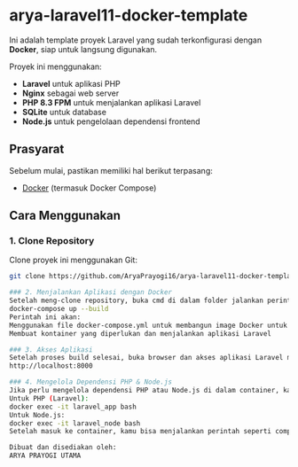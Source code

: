 # arya-laravel11-docker-template

Ini adalah template proyek Laravel yang sudah terkonfigurasi dengan **Docker**, siap untuk langsung digunakan.

Proyek ini menggunakan:
- **Laravel** untuk aplikasi PHP
- **Nginx** sebagai web server
- **PHP 8.3 FPM** untuk menjalankan aplikasi Laravel
- **SQLite** untuk database
- **Node.js** untuk pengelolaan dependensi frontend

## Prasyarat

Sebelum mulai, pastikan memiliki hal berikut terpasang:
- [Docker](https://www.docker.com/products/docker-desktop) (termasuk Docker Compose)

## Cara Menggunakan

### 1. Clone Repository

Clone proyek ini menggunakan Git:

```bash
git clone https://github.com/AryaPrayogi16/arya-laravel11-docker-template.git

### 2. Menjalankan Aplikasi dengan Docker
Setelah meng-clone repository, buka cmd di dalam folder jalankan perintah berikut untuk membangun dan menjalankan container Docker:
docker-compose up --build
Perintah ini akan:
Menggunakan file docker-compose.yml untuk membangun image Docker untuk PHP, Nginx, dan Node.js
Membuat kontainer yang diperlukan dan menjalankan aplikasi Laravel

### 3. Akses Aplikasi
Setelah proses build selesai, buka browser dan akses aplikasi Laravel melalui URL:
http://localhost:8000

### 4. Mengelola Dependensi PHP & Node.js
Jika perlu mengelola dependensi PHP atau Node.js di dalam container, kamu bisa masuk ke container menggunakan perintah berikut:
Untuk PHP (Laravel):
docker exec -it laravel_app bash
Untuk Node.js:
docker exec -it laravel_node bash
Setelah masuk ke container, kamu bisa menjalankan perintah seperti composer install atau npm install jika diperlukan.

Dibuat dan disediakan oleh:
ARYA PRAYOGI UTAMA

